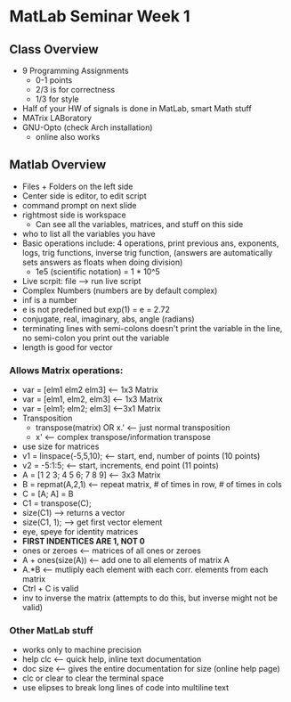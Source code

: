 # MatLab Seminar Week 1 

## Class Overview
- 9 Programming Assignments
  - 0-1 points 
  - 2/3 is for correctness 
  - 1/3 for style
- Half of your HW of signals is done in MatLab, smart Math stuff
- MATrix LABoratory 
- GNU-Opto (check Arch installation)
  - online also works 
		
## Matlab Overview
- Files + Folders on the left side
- Center side is editor, to edit script 
- command prompt on next slide
- rightmost side is workspace
  - Can see all the variables, matrices, and stuff on this side
- who to list all the variables you have
- Basic operations include: 4 operations, print previous ans, exponents, logs, trig functions, inverse trig function, (answers are automatically sets answers as floats when doing division)
  - 1e5 (scientific notation) = 1 * 10^5
- Live scrpit: file --> run live script
- Complex Numbers (numbers are by default complex)
- inf is a number
- e is not predefined but exp(1) = e = 2.72
- conjugate, real, imaginary, abs, angle (radians)
- terminating lines with semi-colons doesn't print the variable in the line, no semi-colon you print out the variable
- length is good for vector


### Allows Matrix operations:
- var = [elm1 elm2 elm3] <-- 1x3 Matrix
- var = [elm1, elm2, elm3] <-- 1x3 Matrix
- var = [elm1; elm2; elm3] <--3x1 Matrix
- Transposition 
  - transpose(matrix) OR x.' <-- just normal transposition
  - x' <-- complex transpose/information transpose
- use size for matrices
- v1 = linspace(-5,5,10); <-- start, end, number of points (10 points)
- v2 = -5:1:5; <-- start, increments, end point (11 points)
- A = [1 2 3; 4 5 6; 7 8 9] <-- 3x3 Matrix
- B = repmat(A,2,1) <-- repeat matrix, # of times in row, # of times in cols
- C = [A; A] = B
- C1 = transpose(C);
- size(C1) --> returns a vector 
- size(C1, 1); --> get first vector element
- eye, speye for identity matrices
- **FIRST INDENTICES ARE 1, NOT 0**
- ones or zeroes <-- matrices of all ones or zeroes
- A + ones(size(A)) <-- add one to all elements of matrix A
- A.*B <-- mutliply each element with each corr. elements from each matrix
- Ctrl + C is valid
- inv to inverse the matrix (attempts to do this, but inverse might not be valid)

### Other MatLab stuff
- works only to machine precision
- help clc <-- quick help, inline text documentation
- doc size <-- gives the entire documentation for size (online help page) 
- clc or clear to clear the terminal space
- use elipses to break long lines of code into multiline text


